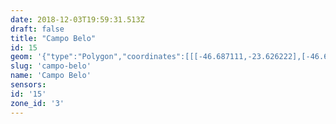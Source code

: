 ```yaml
---
date: 2018-12-03T19:59:31.513Z
draft: false
title: "Campo Belo"
id: 15
geom: '{"type":"Polygon","coordinates":[[[-46.687111,-23.626222],[-46.68595,-23.626925],[-46.685385,-23.627547],[-46.68443,-23.629578],[-46.684084,-23.630039],[-46.682302,-23.631762],[-46.680669,-23.632913],[-46.679427,-23.633954],[-46.678908,-23.634495],[-46.677518,-23.636392],[-46.677167,-23.637036],[-46.676362,-23.640082],[-46.676202,-23.640439],[-46.67584,-23.640831],[-46.674624,-23.641683],[-46.674233,-23.642032],[-46.671901,-23.644789],[-46.671052,-23.644602],[-46.670777,-23.644072],[-46.669977,-23.643505],[-46.667716,-23.643007],[-46.667857,-23.642453],[-46.667786,-23.642362],[-46.666252,-23.641949],[-46.666225,-23.641819],[-46.664434,-23.640342],[-46.662384,-23.638168],[-46.660904,-23.638986],[-46.660203,-23.639674],[-46.660023,-23.640826],[-46.659707,-23.641408],[-46.658744,-23.642827],[-46.658548,-23.642759],[-46.656872,-23.641082],[-46.656524,-23.640846],[-46.656244,-23.640765],[-46.654509,-23.640693],[-46.653134,-23.639869],[-46.652449,-23.639699],[-46.651753,-23.639629],[-46.651147,-23.638847],[-46.650101,-23.63671],[-46.650212,-23.636598],[-46.65027,-23.635939],[-46.649899,-23.635799],[-46.649095,-23.635647],[-46.649677,-23.634651],[-46.649369,-23.634451],[-46.65013,-23.633383],[-46.649953,-23.631837],[-46.647646,-23.63048],[-46.647688,-23.630278],[-46.647753,-23.630238],[-46.648242,-23.630211],[-46.650463,-23.629582],[-46.650687,-23.629447],[-46.651645,-23.628075],[-46.652115,-23.627164],[-46.65292,-23.62519],[-46.655203,-23.621346],[-46.654983,-23.621092],[-46.656978,-23.619852],[-46.661917,-23.617501],[-46.66175,-23.61726],[-46.663274,-23.616488],[-46.664118,-23.616151],[-46.666587,-23.615594],[-46.667478,-23.615212],[-46.670119,-23.613197],[-46.673528,-23.611571],[-46.674396,-23.61095],[-46.675876,-23.609056],[-46.676417,-23.608223],[-46.677296,-23.610985],[-46.6783,-23.613495],[-46.687111,-23.626222]]]}'
slug: 'campo-belo'
name: 'Campo Belo'
sensors:
id: '15'
zone_id: '3'
---
```

		